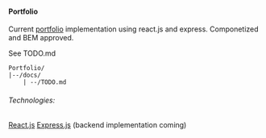 #### Portfolio
Current [portfolio](mikalcallahan.me) implementation using react.js and express. Componetized and BEM approved.

See TODO.md
```
Portfolio/
|--/docs/
    | --/TODO.md
```

###### Technologies:
[React.js](reactjs.org)
[Express.js](expressjs.com) (backend implementation coming)
